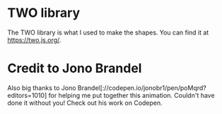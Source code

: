 # TWO library
The TWO library is what I used to make the shapes. You can find it at https://two.js.org/.
# Credit to Jono Brandel
Also big thanks to Jono Brandel[://codepen.io/jonobr1/pen/poMqrd?editors=1010] for helping me put together this animation. Couldn't have done it without you! Check out his work on Codepen.
